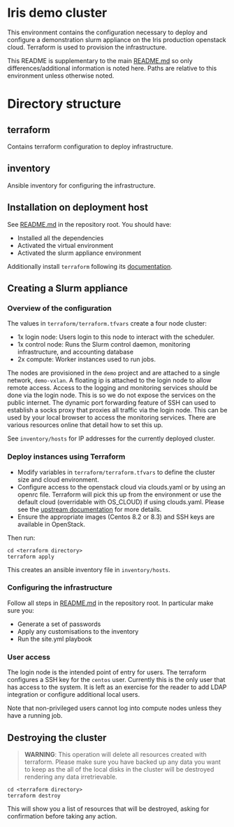 # Iris demo cluster

This environment contains the configuration necessary to deploy and configure a
demonstration slurm appliance on the Iris production openstack cloud. Terraform
is used to provision the infrastructure.

This README is supplementary to the main [README.md](../../README.md) so only
differences/additional information is noted here. Paths are relative to this
environment unless otherwise noted.

# Directory structure

## terraform

Contains terraform configuration to deploy infrastructure.

## inventory

Ansible inventory for configuring the infrastructure.

## Installation on deployment host

See [README.md](../../README.md) in the repository root. You should have:

- Installed all the dependencies
- Activated the virtual environment
- Activated the slurm appliance environment

Additionally install `terraform` following its [documentation](https://learn.hashicorp.com/tutorials/terraform/install-cli).

## Creating a Slurm appliance

### Overview of the configuration

The values in `terraform/terraform.tfvars` create a four node cluster:

- 1x login node: Users login to this node to interact with the scheduler.
- 1x control node: Runs the Slurm control daemon, monitoring infrastructure, and
  accounting database
- 2x compute: Worker instances used to run jobs.

The nodes are provisioned in the `demo` project and are attached to a single
network, `demo-vxlan`. A floating ip is attached to the login node to allow
remote access. Access to the logging and monitoring services should be done via
the login node. This is so we do not expose the services on the public internet.
The dynamic port forwarding feature of SSH can used to establish a socks proxy
that proxies all traffic via the login node. This can be used by your local
browser to access the monitoring services. There are various resources online
that detail how to set this up.

See `inventory/hosts` for IP addresses for the currently deployed cluster.

### Deploy instances using Terraform

- Modify variables in `terraform/terraform.tfvars` to define the cluster size
  and cloud environment.
- Configure access to the openstack cloud via clouds.yaml or by using an openrc
  file. Terraform will pick this up from the environment or use the default
  cloud (overridable with OS_CLOUD) if using clouds.yaml. Please see the
  [upstream
  documentation](https://docs.openstack.org/python-openstackclient/latest/configuration/index.html)
  for more details.
- Ensure the appropriate images (Centos 8.2 or 8.3) and SSH keys are available
  in OpenStack.

Then run:

    cd <terraform directory>
    terraform apply

This creates an ansible inventory file in `inventory/hosts`.

### Configuring the infrastructure

Follow all steps in [README.md](../../README.md) in the repository root. In
particular make sure you:

- Generate a set of passwords
- Apply any customisations to the inventory
- Run the site.yml playbook

### User access

The login node is the intended point of entry for users. The terraform
configures a SSH key for the `centos` user. Currently this is the only user that
has access to the system. It is left as an exercise for the reader to add LDAP
integration or configure additional local users.

Note that non-privileged users cannot log into compute nodes unless they have a
running job.

## Destroying the cluster

> **WARNING**: This operation will delete all resources created with terraform. Please make
  sure you have backed up any data you want to keep as the all of the local disks
  in the cluster will be destroyed rendering any data irretrievable.

    cd <terraform directory>
    terraform destroy

This will show you a list of resources that will be destroyed, asking for
confirmation before taking any action.

